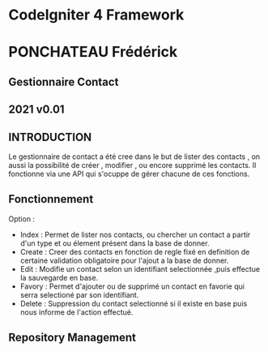# CodeIgniter 4 Framework
# PONCHATEAU Frédérick
## Gestionnaire Contact
## 2021 v0.01
## INTRODUCTION

Le gestionnaire de contact a été cree dans le but de lister des contacts , on aussi la possibilité de créer , modifier , ou encore supprimé les contacts.
Il fonctionne via une API qui s'ocuppe de gérer chacune de ces fonctions.


## Fonctionnement
Option :
- Index : Permet de lister nos contacts, ou chercher un contact a partir d'un type et ou élement présent   dans la base de donner.
- Create : Creer des contacts en fonction de regle fixé en definition de certaine validation obligatoire pour l'ajout a la base de donner.
- Edit : Modifie un contact selon un identifiant selectionnée ,puis effectue la sauvegarde en base.
- Favory : Permet d'ajouter ou de supprimé un contact en favorie qui serra selectioné par son identifiant.
- Delete : Suppression du contact selectionné si il existe en base puis nous informe de l'action effectué.


## Repository Management

